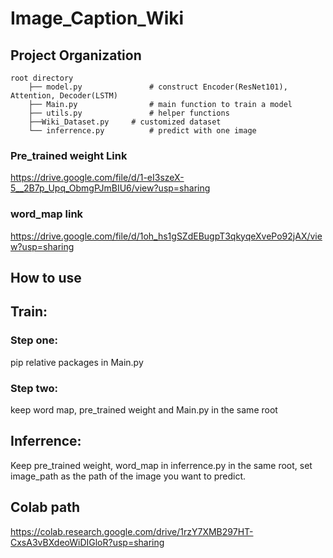 # Image_Caption_Wiki

## Project Organization

```
root directory
	├── model.py               # construct Encoder(ResNet101), Attention, Decoder(LSTM)
	├── Main.py                # main function to train a model
	├── utils.py               # helper functions
	├──Wiki_Dataset.py	   # customized dataset
	└── inferrence.py          # predict with one image
```

### Pre_trained weight Link
https://drive.google.com/file/d/1-eI3szeX-5__2B7p_Upq_ObmgPJmBIU6/view?usp=sharing

### word_map link
https://drive.google.com/file/d/1oh_hs1gSZdEBugpT3qkyqeXvePo92jAX/view?usp=sharing

## How to use
## Train:
### Step one: 
pip relative packages in Main.py
### Step two: 
keep word map, pre_trained weight and Main.py in the same root

## Inferrence:
Keep pre_trained weight, word_map in inferrence.py in the same root, set image_path as the path of the image you want to predict.

## Colab path
https://colab.research.google.com/drive/1rzY7XMB297HT-CxsA3vBXdeoWiDIGloR?usp=sharing
